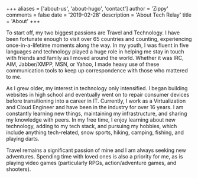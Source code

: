 +++
aliases = ['about-us', 'about-hugo', 'contact']
author = 'Zippy'
comments = false
date = '2019-02-28'
description = 'About Tech Relay'
title = 'About'
+++

To start off, my two biggest passions are Travel and Technology. I have been fortunate enough to visit over 65 countries and counting, experiencing once-in-a-lifetime moments along the way. In my youth, I was fluent in five languages and technology played a huge role in helping me stay in touch with friends and family as I moved around the world. Whether it was IRC, AIM, Jabber/XMPP, MSN, or Yahoo, I made heavy use of these communication tools to keep up correspondence with those who mattered to me.

As I grew older, my interest in technology only intensified. I began building websites in high school and eventually went on to repair consumer devices before transitioning into a career in IT. Currently, I work as a Virtualization and Cloud Engineer and have been in the industry for over 16 years. I am constantly learning new things, maintaining my infrastructure, and sharing my knowledge with peers. In my free time, I enjoy learning about new technology, adding to my tech stack, and pursuing my hobbies, which include anything tech-related, snow sports, hiking, camping, fishing, and playing darts.

Travel remains a significant passion of mine and I am always seeking new adventures. Spending time with loved ones is also a priority for me, as is playing video games (particularly RPGs, action/adventure games, and shooters).